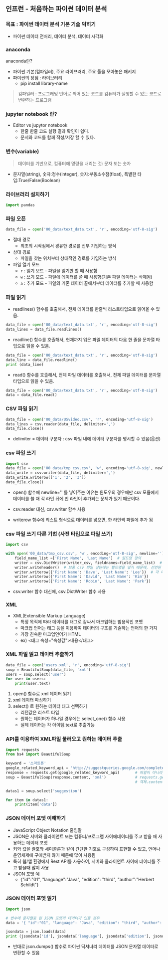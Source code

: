 ##  인프런 - 처음하는 파이썬 데이터 분석

### 목표 : 파이썬 데이터 분석 기본 기술 익히기

* 파이썬 데이터 전처리, 데이터 분석, 데이터 시각화



### anaconda

anaconda란?

* 파이썬 기본(컴파일러), 주요 라이브러리, 주요 툴을 모아놓은 패키지
* 파이썬의 장점 : 라이브러리
  * pip install library-name

> 컴파일러 : 프로그래밍 언어로 씌어 있는 코드를 컴퓨터가 실행할 수 있는 코드로 변환하는 프로그램



### jupyter notebook 란?

* Editor vs jupytor notebook
  * 한줄 한줄 코드 실행 결과 확인이 쉽다.
  * 문서와 코드를 함께 작성/저장 할 수 있다.



### 변수(variable)

> 데이터를 기반으로, 컴퓨터에 명령을 내리는 것: 문자 또는 숫자

* 문자열(string), 숫자:정수(integer), 숫자:부동소수점(float), 특별한 타입:True/False(Boolean)



### 라이브러리 설치하기

```python
import pandas
```



### 파일 오픈

```python
data_file = open('00_data/text_data.txt', 'r', encoding='utf-8-sig')
```

* 절대 경로
  * 최초의 시작점에서 경유한 경로를 전부 기입하는 방식
* 상대 경로
  * 파일을 찾는 위치부터 상대적인 경로를 기입하는 방식
* 파일 열기 모드
  * `r` : 읽기 모드 - 파일을 읽기만 할 때 사용함
  * `w` :  쓰기 모드 - 파일에 데이터를 쓸 때 사용함(기존 파일 데이터는 삭제됨)
  * `a` : 추가 모드 - 파일의 기존 데이터 끝에서부터 데이터를 추가할 때 사용함



###  파일 읽기

* readlines() 함수를 호출해서, 전체 데이터를 한줄씩 리스트타입으로 읽어올 수 있음.

```python
data_file = open('00_data/text_data.txt', 'r', encoding='utf-8-sig')
data_lines = data_file.readlines()
```

* readline() 함수를 호출해서, 현재까지 읽은 파일 데이터의 다음 한 줄을 문자열 타입으로 읽을 수 있음.

```python
data_file = open('00_data/text_data.txt', 'r', encoding='utf-8-sig')
data_line = data_file.readline()
print (data_line)
```

* read() 함수를 호출해서, 전체 파일 데이터를 호출해서, 전체 파일 데이터를 문자열 타입으로 읽을 수 있음.

```python
data_file = open('00_data/text_data.txt', 'r', encoding='utf-8-sig')
data = data_file.read()
```



### CSV 파일 읽기

```python
data_file = open('00_data/USvideo.csv', 'r', encoding='utf-8-sig')
data_lines = csv.reader(data_file, delimiter=',')
data_file.close()
```

* delimiter = 데이터 구분자 : csv 파일 내에 데이터 구분자를 명시할 수 있음(옵션)



### csv 파일 쓰기

```python
import csv
data_file = open('00_data/tmp_csv.csv', 'w', encoding='utf-8-sig', newline='')
data_write = csv.writer(data_file, delimiter=',')
data_write.writerow(['1', '2', '3'])
data_file.close()
```

* open() 함수에 newline='' 를 넣어주는 이유는 윈도우의 경우에만 csv 모듈에서 데이터를 쓸 때 각 라인 뒤에 빈 라인이 추가되는 문제가 있기 때문이다.

* csv.reader 대신, csv.writer 함수 사용
* writerow 함수에 리스트 형식으로 데이터를 넣으면, 한 라인씩 파일에 추가 됨



### csv 파일 쓰기 다른 기법 (사전 타입으로 파일 쓰기)

```python
import csv

with open('00_data/tmp_csv.csv', 'w', encoding='utf-8-sig', newline='') as writer_csv:
    field_name_list =['First Name', 'Last Name']  # 필드명 정의
    writer = csv.DictWriter(writer_csv, fieldnames=field_name_list)  # 필드명을 미리 선언할 수 있음
    writer.writeheader()  # 보통 csv 파일 상단에는 필드명을 넣기 때문에, 선언된 필드명을 writerheader() 함수로 넣을 수 있음
    writer.writerow({'First Name': 'Dave', 'Last Name': 'Lee'})  # 각 데이터는 사전 타입으로 저장 가능
    writer.writerow({'First Name': 'David', 'Last Name': 'Kim'})
    writer.writerow({'First Name': 'Robin', 'Last Name': 'Park'})
```

* csv.writer 함수 대신에, csv.DictWriter 함수 사용



### XML

* XML(Extensible Markup Language)
  * 특정 목적에 따라 데이터를 태그로 감싸서 마크업하는 범용적인 포멧
  * 마크업 언어는 태그 등을 이용하여 데이터의 구조를 기술하는 언어의 한 가지
  * 가장 친숙한 마크업언어가 HTML
  * ex) <태그 속성="속성값">내용</태그>



### XML 파일 읽고 데이터 추출하기

```python
data_file = open('users.xml', 'r', encoding='utf-8-sig')
soup = BeautifulSoup(data_file, 'xml')
users = soup.select('user')
for user in users:
    print(user.text)
```

1. open() 함수로 xml 데이터 읽기
2. xml 데이터 파싱하기
3. select() 로 원하는 데이터 태그 선택하기
   * 리턴값은 리스트 타입
   * 원하는 데이터가 하나일 경우에는 select_one() 함수 사용
   * 실제 데이터는 각 아이템.text로 추출가능



### API를 이용하여 XML파일 불러오고 원하는 데이터 추출

```python
import requests
from bs4 import BeautifulSoup

keyword = '스마트폰'
google_related_keyword_api = 'http://suggestqueries.google.com/complete/search?output=toolbar&q=' + keyword
response = requests.get(google_related_keyword_api)       # 파일이 아니라, 데이터를 Open API 에서 가져오기 위한 함수
soup = BeautifulSoup(response.content, 'xml')             # requests.get() 의 리턴값은 객체
                                                          # 객체.content 에 가져온 데이터가 있음

datas1 = soup.select('suggestion')

for item in datas1:
    print(item['data'])
```



### JSON 데이터 포멧 이해하기

* JavaScript Object Notation 줄임말
* JSON은 서버와 클라이언트 또는 컴퓨터/프로그램 사이에데이터를 주고 받을 때 사용하는 데이터 포멧
* 키와 값을 괄호와 세미콜론과 같이 간단한 기호로 구성하여 표현할 수 있고, 언어나 운영체제에 구애받지 않기 때문에 많이 사용됨
* 특히 웹/앱 환경에서 Rest API를 사용하여, 서버와 클라이언트 사이에 데이터를 주고 받을때 많이 사용
* JSON 포멧 예
  * {"id":"01", "language":"Java", "edition": "third", "author":"Herbert Schildt"}



### JSON 데이터 포멧 읽기

```python
import json

# 변수에 문자열로 된 JSON 포멧의 데이터가 있을 경우
data = '{ "id":"01", "language": "Java", "edition": "third", "author": "Herbert Schildt" }' 

jsondata = json.loads(data)
print (jsondata['id'], jsondata['language'], jsondata['edition'], jsondata['author'], type(jsondata))
```

* 반대로 json.dumps() 함수로 파이썬 딕셔너리 데이터를 JSON 문자열 데이터로 변환할 수 있음





